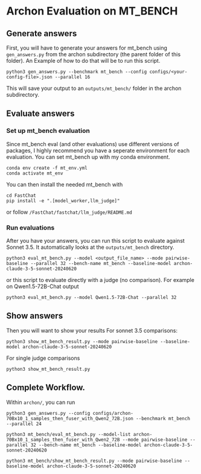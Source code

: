 # Archon Evaluation on MT_BENCH

## Generate answers
First, you will have to generate your answers for mt_bench using `gen_answers.py` from the archon subdirectory (the parent folder of this folder). An Example of how to do that will be to run this script.
```
python3 gen_answers.py --benchmark mt_bench --config configs/<your-config-file>.json --parallel 16
```

This will save your output to an `outputs/mt_bench/` folder in the archon subdirectory. 

## Evaluate answers

### Set up mt_bench evaluation 
Since mt_bench eval (and other evaluations) use different versions of packages, I highly recommend you have a seperate environment for each evaluation. You can set mt_bench up with my conda environment.

```
conda env create -f mt_env.yml
conda activate mt_env
```

You can then install the needed mt_bench with
```
cd FastChat
pip install -e ".[model_worker,llm_judge]"
``` 
or follow `/FastChat/fastchat/llm_judge/README.md`

### Run evaluations

After you have your answers, you can run this script to evaluate against Sonnet 3.5. It automatically looks at the `outputs/mt_bench` directory.
```
python3 eval_mt_bench.py --model <output_file_name> --mode pairwise-baseline --parallel 32 --bench-name mt_bench --baseline-model archon-claude-3-5-sonnet-20240620
```

or this script to evaluate directly with a judge (no comparison). For example on Qwen1.5-72B-Chat output
```
python3 eval_mt_bench.py --model Qwen1.5-72B-Chat --parallel 32
```

## Show answers

Then you will want to show your results
For sonnet 3.5 comparisons:
```
python3 show_mt_bench_result.py --mode pairwise-baseline --baseline-model archon-claude-3-5-sonnet-20240620
```

For single judge comparisons
```
python3 show_mt_bench_result.py
```

## Complete Workflow. 
Within `archon/`, you can run 

```
python3 gen_answers.py --config configs/archon-70Bx10_1_samples_then_fuser_with_Qwen2_72B.json --benchmark mt_bench  --parallel 24

python3 mt_bench/eval_mt_bench.py --model-list archon-70Bx10_1_samples_then_fuser_with_Qwen2_72B --mode pairwise-baseline --parallel 32 --bench-name mt_bench --baseline-model archon-claude-3-5-sonnet-20240620

python3 mt_bench/show_mt_bench_result.py --mode pairwise-baseline --baseline-model archon-claude-3-5-sonnet-20240620

```